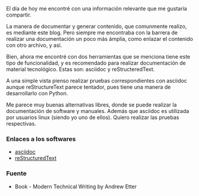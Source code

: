 El día de hoy me encontré con una información relevante que me gustaría
compartir. 

La manera de documentar y generar contenido, que comunmente realizo, es
mediante este blog. Pero siempre me encontraba con la barrera de realizar
una documentación un poco más ámplia, como enlazar el contenido con
otro archivo, y así. 

Bien, ahora me encontré con dos herramientas que se menciona tiene este
tipo de funcionalidad, y es recomendado para realizar documentación de 
material tecnológico. Estas son: asciidoc y reStructeredText. 

A una simple vista pienso realizar pruebas correspondientes con asciidoc
aunque reStructureText parece tentador, pues tiene una manera de desarrollarlo
con Python.

Me parece muy buenas alternativas libres, donde se puede realizar la 
documentación de software y manuales. Además que asciidoc es utilizada por
usuarios linux (siendo yo uno de ellos). Quiero realizar las pruebas
respectivas.

### Enlaces a los softwares

* [asciidoc](https://asciidoc.org/)
* [reStructuredText](https://docutils.sourceforge.io/rst.html)

### Fuente

* Book - Modern Technical Writing by Andrew Etter
